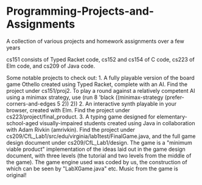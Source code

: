 # Programming-Projects-and-Assignments
A collection of various projects and homework assignments over a few years

cs151 consists of Typed Racket code, cs152 and cs154 of C code, cs223 of Elm code, and cs209 of Java code.

Some notable projects to check out:
     1. A fully playable version of the board game Othello created using Typed Racket, complete with an AI. Find the project under cs151/proj2. To play a round against a relatively competent AI using a minimax strategy, use (run 8 'black ((minimax-strategy (prefer-corners-and-edges 5 2)) 2))
     2. An interactive synth playable in your browser, created with Elm. Find the project under cs223/project/final_product.
     3. A typing game designed for elementary-school-aged visually-impaired students created using Java in collaboration with Adam Rivkin (amrivkin). Find the project under cs209/CfL_Lab1/src/edu/virginia/lab1test/FinalGame.java, and the full game design document under cs209/CfL_Lab1/design. The game is a "minimum viable product" implementation of the ideas laid out in the game design document, with three levels (the tutorial and two levels from the middle of the game). The game engine used was coded by us, the construction of which can be seen by "LabXGame.java" etc. Music from the game is original! 
